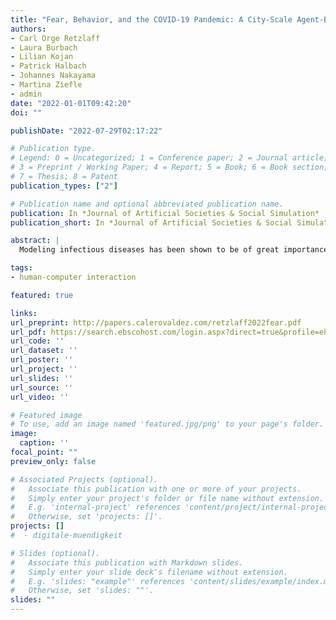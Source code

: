 ```yaml
---
title: "Fear, Behavior, and the COVID-19 Pandemic: A City-Scale Agent-Based Model Using Socio-Demographic and Spatial Map Data."
authors:
- Carl Orge Retzlaff
- Laura Burbach
- Lilian Kojan
- Patrick Halbach
- Johannes Nakayama
- Martina Ziefle
- admin
date: "2022-01-01T09:42:20"
doi: ""

publishDate: "2022-07-29T02:17:22"

# Publication type.
# Legend: 0 = Uncategorized; 1 = Conference paper; 2 = Journal article;
# 3 = Preprint / Working Paper; 4 = Report; 5 = Book; 6 = Book section;
# 7 = Thesis; 8 = Patent
publication_types: ["2"]

# Publication name and optional abbreviated publication name.
publication: In *Journal of Artificial Societies & Social Simulation*
publication_short: In *Journal of Artificial Societies & Social Simulation*

abstract: |
  Modeling infectious diseases has been shown to be of great importance and utility during the ongoing COVID-19 pandemic. From todayâ€™ s globalized information landscape, however, a plethora of new factors arise that have not been covered in previous models. In this paper, we present an agent-based model that reflects the complex interplay between the spread of a pathogen and individual protective behaviors under the influence of media messaging. We use the Rescorla-Wagner model of associative learning for the growth and extinction of fear, a factor that has been proposed as a major contributor in the determination of protective behavior. The model space, as well as heterogeneous social structures among the agents, are created from empirical data. We incorporate factors like age, gender, wealth, and attitudes towards public health institutions. The model is able to reproduce the empirical trends of …

tags:
- human-computer interaction

featured: true

links:
url_preprint: http://papers.calerovaldez.com/retzlaff2022fear.pdf
url_pdf: https://search.ebscohost.com/login.aspx?direct=true&profile=ehost&scope=site&authtype=crawler&jrnl=14607425&AN=156034349&h=Xfgl19goVCWoreY%2FV2eCoP%2F16ieWqfQelx%2BWrgtlqhioSyydeKAYd%2FsBZMsIVXst1ngVUlX1YvgJTsxiLuOMDw%3D%3D&crl=c
url_code: ''
url_dataset: ''
url_poster: ''
url_project: ''
url_slides: ''
url_source: ''
url_video: ''

# Featured image
# To use, add an image named 'featured.jpg/png' to your page's folder.
image:
  caption: ''
focal_point: ""
preview_only: false

# Associated Projects (optional).
#   Associate this publication with one or more of your projects.
#   Simply enter your project's folder or file name without extension.
#   E.g. 'internal-project' references 'content/project/internal-project/index.md'.
#   Otherwise, set 'projects: []'.
projects: []
#  - digitale-muendigkeit

# Slides (optional).
#   Associate this publication with Markdown slides.
#   Simply enter your slide deck's filename without extension.
#   E.g. 'slides: "example"' references 'content/slides/example/index.md'.
#   Otherwise, set 'slides: ""'.
slides: ""
---
```


